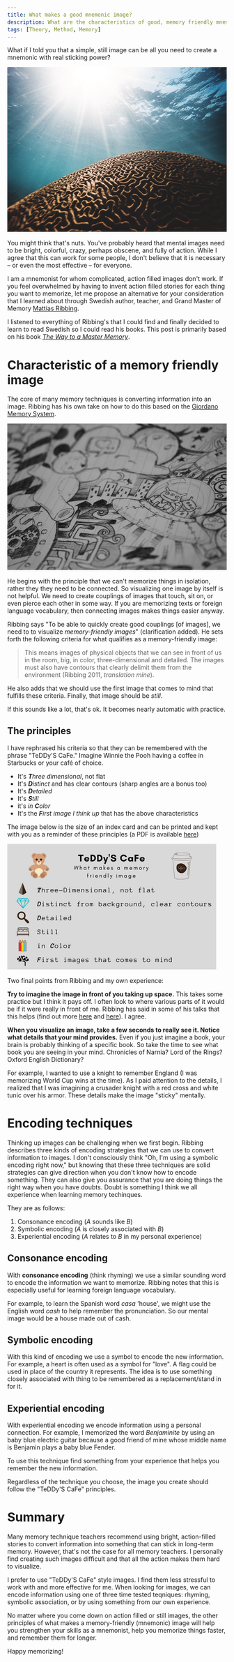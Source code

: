 ```yaml
---
title: What makes a good mnemonic image?
description: What are the characteristics of good, memory friendly mnemonic image
tags: [Theory, Method, Memory]
---
```


What if I told you that a simple, still image can be all you need to create a mnemonic with real sticking power? 

![](/assets/images/daniel-hjalmarsson-597537-unsplash.jpg)

You might think that's nuts. You've probably heard that mental images need to be bright, colorful, crazy, perhaps obscene, and fully of action. While I agree that this can work for some people, I don't believe that it is necessary &ndash; or even the most effective &ndash; for everyone.

I am a mnemonist for whom complicated, action filled images don't work. If you feel overwhelmed by having to invent action filled stories for each thing you want to memorize, let me propose an alternative for your consideration that I learned about through Swedish author, teacher, and Grand Master of Memory [Mattias Ribbing](http://www.grandmasterofmemory.com/).  

I listened to everything of Ribbing's that I could find and finally decided to learn to read Swedish so I could read his books. This post is primarily based on his book [*The Way to a Master Memory*](https://www.adlibris.com/se/bok/vagen-till-mastarminne-forandra-ditt-liv-med-kraftfull-minnestraning-9789172322646). 


# Characteristic of a memory friendly image

The core of many memory techniques is converting information into an image. Ribbing has his own take on how to do this based on the [Giordano Memory System](http://www.sevensigma.info/articles/4memory.html). 

![](/assets/images/art-close-up-comic-16516.jpg)

He begins with the principle that we can't memorize things in isolation, rather they they need to be connected. So visualizing one image by itself is not helpful. We need to create couplings of images that touch, sit on, or even pierce each other in some way. If you are memorizing texts or foreign language vocabulary, then connecting images makes things easier anyway.

Ribbing says "To be able to quickly create good couplings [of images], we need to to visualize *memory-friendly images*" (clarification added). He sets forth the following criteria for what qualifies as a memory-friendly image:

> This means images of physical objects that we can see in front of us in the room, big, in color, three-dimensional and detailed. The images must also have contours that clearly delimit them from the environment (Ribbing 2011, *translation mine*).

He also adds that we should use the first image that comes to mind that fulfills these criteria. Finally, that image should be *still*.

If this sounds like a lot, that's ok. It becomes nearly automatic with practice. 

## The principles

I have rephrased his criteria so that they can be remembered with the phrase "TeDDy'S CaFe." Imagine Winnie the Pooh having a coffee in Starbucks or your café of choice.

* It's ***T**hree dimensional*, not flat
* It's ***D**istinct* and has clear contours (sharp angles are a bonus too)
* It's ***D**etailed*
* It's ***S**till*
* it's *in **C**olor*
* It's the ***F**irst image I think up* that has the above characteristics


The image below is the size of an index card and can be printed and kept with you as a reminder of these principles (a PDF is available [here](/assets/images/TeDDy_CaFe.pdf))

![](/assets/images/TeDDy_CaFe.png)


Two final points from Ribbing and my own experience:

**Try to imagine the image in front of you taking up space.** This takes some practice but I think it pays off. I often look to where various parts of it would be if it were really in front of me. Ribbing has said in some of his talks that this helps (find out more [here](https://www.youtube.com/watch?v=_CFtPOUx7Hk) and [here](https://www.youtube.com/watch?v=6e9PxI66tyI)). I agree. 

**When you visualize an image, take a few seconds to really see it. Notice what details that your mind provides.** Even if you just imagine a book, your brain is probably thinking of a specific book. So take the time to see what book you are seeing in your mind. Chronicles of Narnia? Lord of the Rings? Oxford English Dictionary? 

For example, I wanted to use a knight to remember England (I was memorizing World Cup wins at the time). As I paid attention to the details, I realized that I was imagining a crusader knight with a red cross and white tunic over his armor. These details make the image "sticky" mentally.

# Encoding techniques

Thinking up images can be challenging when we first begin. Ribbing describes three kinds of encoding strategies that we can use to convert information to images. I don't consciously think "Oh, I'm using a symbolic encoding right now," but knowing that these three techniques are solid strategies can give direction when you don't know how to encode something. They can also give you assurance that you are doing things the right way when you have doubts. Doubt is something I think we all experience when learning memory techinques.

They are as follows:

1. Consonance encoding (*A* sounds like *B*)
2. Symbolic encoding (*A* is closely associated with *B*)
3. Experiential encoding (*A* relates to *B* in my personal experience)

## Consonance encoding

With **consonance encoding** (think rhyming) we use a similar sounding word to encode the information we want to memorize. Ribbing notes that this is especially useful for learning foreign language vocabulary. 

For example, to learn the Spanish word *casa* 'house', we might use the English word *cash* to help remember the pronunciation. So our mental image would be a house made out of cash.  

## Symbolic encoding

With this kind of encoding we use a symbol to encode the new information. For example, a heart is often used as a symbol for "love". A flag could be used in place of the country it represents. The idea is to use something closely associated with thing to be remembered as a replacement/stand in for it. 

## Experiential encoding

With experiential encoding we encode information using a personal connection. For example, I memorized the word *Benjaminite* by using an baby blue electric guitar because a good friend of mine whose middle name is Benjamin plays a baby blue Fender.

To use this technique find something from your experience that helps you remember the new information. 

Regardless of the technique you choose, the image you create should follow the "TeDDy'S CaFe" principles.

# Summary

Many memory technique teachers recommend using bright, action-filled stories to convert information into something that can stick in long-term memory. However, that's not the case for all memory teachers. I personally find creating such images difficult and that all the action makes them hard to visualize.  

I prefer to use "TeDDy'S CaFe" style images. I find them less stressful to work with and more effective for me. When looking for images, we can encode information using one of three time tested teqniques: rhyming, symbolic association, or by using something from our own experience.

No matter where you come down on action filled or still images, the other principles of what makes a memory-friendly (mnemonic) image will help you strengthen your skills as a mnemonist, help you memorize things faster, and remember them for longer.

Happy memorizing!

